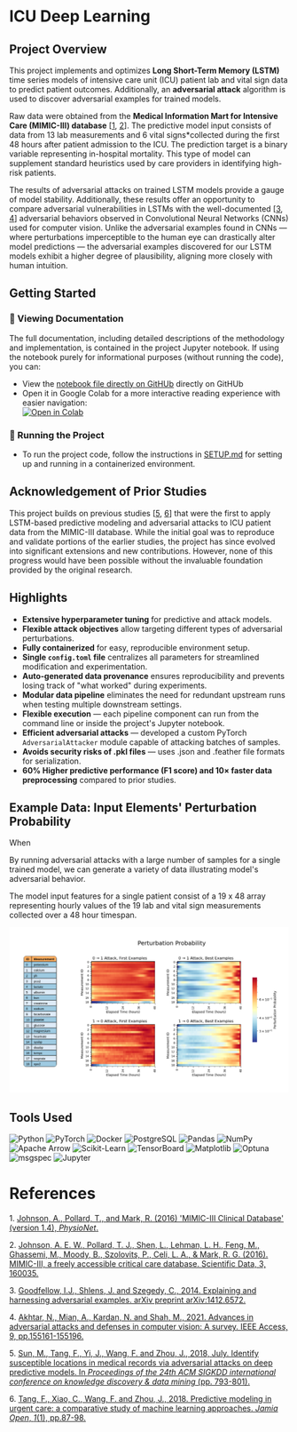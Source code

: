 # ICU Deep Learning  

## Project Overview  

This project implements and optimizes **Long Short-Term Memory (LSTM)** time series models of intensive care unit (ICU) patient lab and vital sign data to predict patient outcomes. Additionally, an **adversarial attack** algorithm is used to discover adversarial examples for trained models.  

Raw data were obtained from the **Medical Information Mart for Intensive Care (MIMIC-III) database** [[1](#ref_01), [2](#ref_02)]. The predictive model input consists of data from 13 lab measurements and 6 vital signs*collected during the first 48 hours after patient admission to the ICU. The prediction target is a binary variable representing in-hospital mortality. This type of model can supplement standard heuristics used by care providers in identifying high-risk patients.  

The results of adversarial attacks on trained LSTM models provide a gauge of model stability. Additionally, these results offer an opportunity to compare adversarial vulnerabilities in LSTMs with the well-documented [[3](#ref_03), [4](#ref_04)] adversarial behaviors observed in Convolutional Neural Networks (CNNs) used for computer vision. Unlike the adversarial examples found in CNNs — where perturbations imperceptible to the human eye can drastically alter model predictions — the adversarial examples discovered for our LSTM models exhibit a higher degree of plausibility, aligning more closely with human intuition.  

## **Getting Started**  

### **📌 Viewing Documentation**  
The full documentation, including detailed descriptions of the methodology and implementation, is contained in the project Jupyter notebook. If using the notebook purely for informational purposes (without running the code), you can:
- View the [notebook file directly on GitHUb](https://github.com/duanegoodner/icu-deep-learning/blob/main/notebooks/icu_deep_learning.ipynb) directly on GitHUb
-  Open it in Google Colab for a more interactive reading experience with easier navigation:  
[![Open in Colab](https://colab.research.google.com/assets/colab-badge.svg)](https://colab.research.google.com/github/duanegoodner/lstm_adversarial_attack/blob/main/notebooks/icu_deep_learning.ipynb)  


### **🚀 Running the Project**  
- To run the project code, follow the instructions in [SETUP.md](SETUP.md) for setting up and running in a containerized environment.  

## **Acknowledgement of Prior Studies**  

This project builds on previous studies [[5](#ref_05), [6](#ref_06)] that were the first to apply LSTM-based predictive modeling and adversarial attacks to ICU patient data from the MIMIC-III database. While the initial goal was to reproduce and validate portions of the earlier studies, the project has since evolved into significant extensions and new contributions. However, none of this progress would have been possible without the invaluable foundation provided by the original research.  

## **Highlights**  

- **Extensive hyperparameter tuning** for predictive and attack models.  
- **Flexible attack objectives** allow targeting different types of adversarial perturbations.  
- **Fully containerized** for easy, reproducible environment setup.  
- **Single `config.toml` file** centralizes all parameters for streamlined modification and experimentation.  
- **Auto-generated data provenance** ensures reproducibility and prevents losing track of "what worked" during experiments.  
- **Modular data pipeline** eliminates the need for redundant upstream runs when testing multiple downstream settings.  
- **Flexible execution** — each pipeline component can run from the command line or inside the project's Jupyter notebook.  
- **Efficient adversarial attacks** — developed a custom PyTorch `AdversarialAttacker` module capable of attacking batches of samples.
- **Avoids security risks of .pkl files** — uses .json and .feather file formats for serialization.
- **60% Higher predictive performance (F1 score) and 10× faster data preprocessing** compared to prior studies.  


## Example Data: Input Elements' Perturbation Probability 

When 

By running adversarial attacks with a large number of samples for a single trained model, we can generate a variety of data illustrating model's adversarial behavior.

The model input features for a single patient consist of a 19 x 48 array representing hourly values of the 19 lab and vital sign measurements collected over a 48 hour timespan.

![Perturbation Probability](docs/perturbation_probability_data.png)



## **Tools Used**  

![Python](https://img.shields.io/badge/Python-3.9%2B-blue?logo=python) ![PyTorch](https://img.shields.io/badge/PyTorch-%23EE4C2C?logo=pytorch&logoColor=white) ![Docker](https://img.shields.io/badge/Docker-2496ED?logo=docker&logoColor=white) ![PostgreSQL](https://img.shields.io/badge/PostgreSQL-336791?logo=postgresql&logoColor=white) ![Pandas](https://img.shields.io/badge/Pandas-150458?logo=pandas&logoColor=white) ![NumPy](https://img.shields.io/badge/NumPy-013243?logo=numpy&logoColor=white) ![Apache Arrow](https://img.shields.io/badge/Apache%20Arrow-0E77B3?logo=apache) ![Scikit-Learn](https://img.shields.io/badge/Scikit--Learn-F7931E?logo=scikit-learn&logoColor=white) ![TensorBoard](https://img.shields.io/badge/TensorBoard-FF6F00?logo=tensorflow&logoColor=white) ![Matplotlib](https://img.shields.io/badge/Matplotlib-11557C?logo=plotly&logoColor=white) ![Optuna](https://img.shields.io/badge/Optuna-7C3AED?logo=python&logoColor=white) ![msgspec](https://img.shields.io/badge/msgspec-blue) ![Jupyter](https://img.shields.io/badge/Jupyter-F37626.svg?&logo=Jupyter&logoColor=white)



# References


<a><a id="ref_01">1.</a> </a>[Johnson, A., Pollard, T., and Mark, R. (2016) 'MIMIC-III Clinical Database' (version 1.4), *PhysioNet*.](https://doi.org/10.13026/C2XW26) 

<a id="ref_02">2.</a> [Johnson, A. E. W., Pollard, T. J., Shen, L., Lehman, L. H., Feng, M., Ghassemi, M., Moody, B., Szolovits, P., Celi, L. A., & Mark, R. G. (2016). MIMIC-III, a freely accessible critical care database. Scientific Data, 3, 160035.](https://www.nature.com/articles/sdata201635)

<a id="ref_03">3.</a> [Goodfellow, I.J., Shlens, J. and Szegedy, C., 2014. Explaining and harnessing adversarial examples. arXiv preprint arXiv:1412.6572.](https://arxiv.org/abs/1412.6572)

<a id="ref_04">4.</a> [Akhtar, N., Mian, A., Kardan, N. and Shah, M., 2021. Advances in adversarial attacks and defenses in computer vision: A survey. IEEE Access, 9, pp.155161-155196.](https://arxiv.org/abs/2108.00401)

<a id="ref_05">5.</a> [Sun, M., Tang, F., Yi, J., Wang, F. and Zhou, J., 2018, July. Identify susceptible locations in medical records via adversarial attacks on deep predictive models. In *Proceedings of the 24th ACM SIGKDD international conference on knowledge discovery & data mining* (pp. 793-801).](https://dl.acm.org/doi/10.1145/3219819.3219909)

<a id="ref_06">6.</a> [Tang, F., Xiao, C., Wang, F. and Zhou, J., 2018. Predictive modeling in urgent care: a comparative study of machine learning approaches. *Jamia Open*, *1*(1), pp.87-98.](https://academic.oup.com/jamiaopen/article/1/1/87/5032901)


